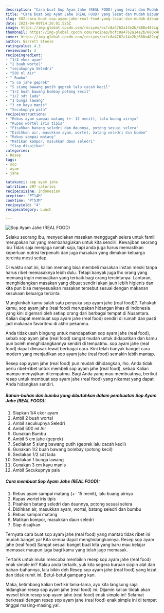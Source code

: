 ```yaml
---
description: "Cara buat Sop Ayam Jahe (REAL FOOD) yang lezat dan Mudah Dibuat"
title: "Cara buat Sop Ayam Jahe (REAL FOOD) yang lezat dan Mudah Dibuat"
slug: 602-cara-buat-sop-ayam-jahe-real-food-yang-lezat-dan-mudah-dibuat
date: 2021-04-09T14:20:01.525Z
image: https://img-global.cpcdn.com/recipes/bcfc8a4762a14e2b/680x482cq70/sop-ayam-jahe-real-food-foto-resep-utama.jpg
thumbnail: https://img-global.cpcdn.com/recipes/bcfc8a4762a14e2b/680x482cq70/sop-ayam-jahe-real-food-foto-resep-utama.jpg
cover: https://img-global.cpcdn.com/recipes/bcfc8a4762a14e2b/680x482cq70/sop-ayam-jahe-real-food-foto-resep-utama.jpg
author: Garrett Steele
ratingvalue: 4.3
reviewcount: 3
recipeingredient:
- "1/4 ekor ayam"
- "2 buah wortel"
- "secukupnya Seledri"
- "500 ml Air"
- " Bumbu"
- "5 cm jahe geprek"
- "5 siung bawang putih geprek lalu cacah kecil"
- "1/2 buah bawang bombay potong kecil"
- "1/2 sdt lada"
- "1 bunga lawang"
- "3 cm kayu manis"
- "Secukupnya pala"
recipeinstructions:
- "Rebus ayam sampai matang (+- 15 menit), lalu buang airnya"
- "Kupas wortel iris tipis"
- "Pisahkan batang seledri dan daunnya, potong sesuai selera"
- "Didihkan air, masukkan ayam, wortel, batang seledri dan bumbu"
- "Rebus sampai matang"
- "Matikan kompor, masukkan daun seledri"
- "Siap disajikan"
categories:
- Resep
tags:
- sop
- ayam
- jahe

katakunci: sop ayam jahe 
nutrition: 297 calories
recipecuisine: Indonesian
preptime: "PT14M"
cooktime: "PT53M"
recipeyield: "4"
recipecategory: Lunch

---
```



![Sop Ayam Jahe (REAL FOOD)](https://img-global.cpcdn.com/recipes/bcfc8a4762a14e2b/680x482cq70/sop-ayam-jahe-real-food-foto-resep-utama.jpg)

Selaku seorang ibu, menyediakan masakan menggugah selera untuk famili merupakan hal yang membahagiakan untuk kita sendiri. Kewajiban seorang ibu Tidak saja menjaga rumah saja, tapi anda juga harus memastikan keperluan nutrisi terpenuhi dan juga masakan yang dimakan keluarga tercinta mesti sedap.

Di waktu  saat ini, kalian memang bisa membeli masakan instan meski tanpa harus ribet memasaknya lebih dulu. Tetapi banyak juga lho orang yang memang ingin menyajikan yang terbaik bagi orang tercintanya. Lantaran, menghidangkan masakan yang dibuat sendiri akan jauh lebih higienis dan kita pun bisa menyesuaikan masakan tersebut sesuai dengan makanan kesukaan keluarga tercinta. 



Mungkinkah kamu salah satu penyuka sop ayam jahe (real food)?. Tahukah kamu, sop ayam jahe (real food) merupakan hidangan khas di Indonesia yang kini digemari oleh setiap orang dari berbagai tempat di Nusantara. Kalian dapat membuat sop ayam jahe (real food) sendiri di rumah dan pasti jadi makanan favoritmu di akhir pekanmu.

Anda tidak usah bingung untuk mendapatkan sop ayam jahe (real food), sebab sop ayam jahe (real food) sangat mudah untuk didapatkan dan kamu pun boleh menghidangkannya sendiri di tempatmu. sop ayam jahe (real food) dapat dimasak lewat berbagai cara. Kini telah banyak banget cara modern yang menjadikan sop ayam jahe (real food) semakin lebih mantap.

Resep sop ayam jahe (real food) pun mudah dihidangkan, lho. Anda tidak perlu ribet-ribet untuk membeli sop ayam jahe (real food), sebab Kalian mampu menyajikan ditempatmu. Bagi Anda yang mau membuatnya, berikut resep untuk membuat sop ayam jahe (real food) yang nikamat yang dapat Anda hidangkan sendiri.

<!--inarticleads1-->

##### Bahan-bahan dan bumbu yang dibutuhkan dalam pembuatan Sop Ayam Jahe (REAL FOOD):

1. Siapkan 1/4 ekor ayam
1. Ambil 2 buah wortel
1. Ambil secukupnya Seledri
1. Ambil 500 ml Air
1. Gunakan  Bumbu
1. Ambil 5 cm jahe (geprek)
1. Sediakan 5 siung bawang putih (geprek lalu cacah kecil)
1. Gunakan 1/2 buah bawang bombay (potong kecil)
1. Sediakan 1/2 sdt lada
1. Sediakan 1 bunga lawang
1. Gunakan 3 cm kayu manis
1. Ambil Secukupnya pala




<!--inarticleads2-->

##### Cara membuat Sop Ayam Jahe (REAL FOOD):

1. Rebus ayam sampai matang (+- 15 menit), lalu buang airnya
1. Kupas wortel iris tipis
1. Pisahkan batang seledri dan daunnya, potong sesuai selera
1. Didihkan air, masukkan ayam, wortel, batang seledri dan bumbu
1. Rebus sampai matang
1. Matikan kompor, masukkan daun seledri
1. Siap disajikan




Ternyata cara buat sop ayam jahe (real food) yang mantab tidak ribet ini mudah banget ya! Kita semua dapat menghidangkannya. Resep sop ayam jahe (real food) Sangat sesuai banget buat kita yang baru mau belajar memasak maupun juga bagi kamu yang telah jago memasak.

Tertarik untuk mulai mencoba membikin resep sop ayam jahe (real food) enak simple ini? Kalau anda tertarik, yuk kita segera buruan siapin alat dan bahan-bahannya, lalu bikin deh Resep sop ayam jahe (real food) yang lezat dan tidak rumit ini. Betul-betul gampang kan. 

Maka, ketimbang kalian berfikir lama-lama, ayo kita langsung saja hidangkan resep sop ayam jahe (real food) ini. Dijamin kalian tiidak akan nyesel bikin resep sop ayam jahe (real food) enak simple ini! Selamat berkreasi dengan resep sop ayam jahe (real food) enak simple ini di tempat tinggal masing-masing,ya!.

